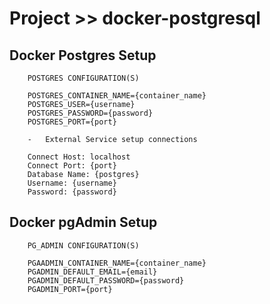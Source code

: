# Project >> docker-postgresql

## Docker Postgres Setup

```
    POSTGRES CONFIGURATION(S)

    POSTGRES_CONTAINER_NAME={container_name}
    POSTGRES_USER={username}
    POSTGRES_PASSWORD={password}
    POSTGRES_PORT={port}
``` 

```
    -   External Service setup connections

    Connect Host: localhost
    Connect Port: {port}
    Database Name: {postgres}
    Username: {username}
    Password: {password}
```

## Docker pgAdmin Setup

```
    PG_ADMIN CONFIGURATION(S)

    PGAADMIN_CONTAINER_NAME={container_name}
    PGADMIN_DEFAULT_EMAIL={email}
    PGADMIN_DEFAULT_PASSWORD={password}
    PGADMIN_PORT={port}
``` 


